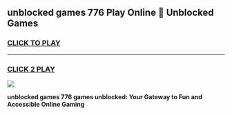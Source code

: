 
## unblocked games 776 Play Online 👋 Unblocked Games
<h3>
<a href="https://premium.freeplayer.one?title=unblocked_games_776&ref=19F">CLICK TO PLAY</a></h3>
<hr>

<h3>
<a href="https://premium.freeplayer.one?title=unblocked_games_776&ref=19F">CLICK 2 PLAY</a>
  
</h3>

<a href="https://premium.freeplayer.one?title=unblocked_games_776&ref=19F"><img src="https://clearcache.store/games.png"></a>


**unblocked games 776 games unblocked: Your Gateway to Fun and Accessible Online Gaming**
